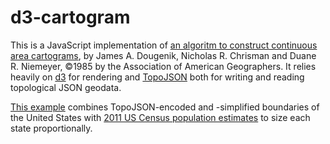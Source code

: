 # d3-cartogram

This is a JavaScript implementation of [an algoritm to construct continuous area cartograms](http://chrisman.scg.ulaval.ca/G360/dougenik.pdf), by James A. Dougenik, Nicholas R. Chrisman and Duane R. Niemeyer, ©1985 by the Association of American Geographers. It relies heavily on [d3](http://github.com/mbostock/d3) for rendering and [TopoJSON](http://github.com/mbostock/topojson) both for writing and reading topological JSON geodata.

[This example](index.html) combines TopoJSON-encoded and -simplified boundaries of the United States with [2011 US Census population estimates](http://www.census.gov/popest/data/state/totals/2011/) to size each state proportionally.